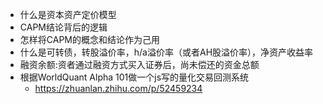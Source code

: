- 什么是资本资产定价模型
- CAPM结论背后的逻辑
- 怎样将CAPM的概念和结论作为己用
- 什么是可转债，转股溢价率，h/a溢价率（或者AH股溢价率），净资产收益率
- 融资余额:资者通过融资方式买入证券后，尚未偿还的资金总额
- 根据WorldQuant Alpha 101做一个js写的量化交易回测系统
	- https://zhuanlan.zhihu.com/p/52459234
